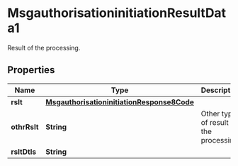 

# MsgauthorisationinitiationResultData1

Result of the processing.
## Properties

Name | Type | Description | Notes
------------ | ------------- | ------------- | -------------
**rslt** | [**MsgauthorisationinitiationResponse8Code**](MsgauthorisationinitiationResponse8Code.md) |  |  [optional]
**othrRslt** | **String** | Other type of result of the processing. |  [optional]
**rsltDtls** | **String** |  |  [optional]



